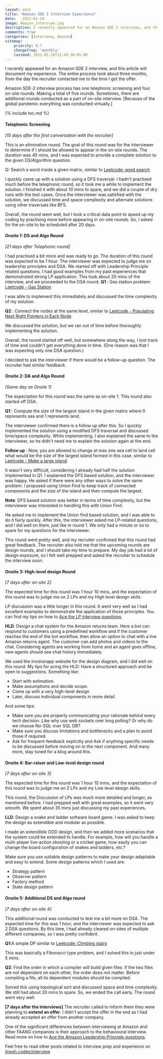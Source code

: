 ```yaml
---
layout: post
title: "Amazon SDE 2 Interview Experience"
date:   2022-01-19
image: Amazon_interview.jpg
description: I recently appeared for an Amazon SDE 2 interview, and this article will document my experience.
comments: true
categories: [Interview, Amazon]
sitemap:
    priority: 0.7
    changefreq: 'monthly'
    lastmod: 2022-01-28T12:49:30-05:00
---
```


I recently appeared for an Amazon SDE 2 interview, and this article will document my experience. The entire process took about three months, from the day the recruiter contacted me to the time I got the offer. 

Amazon SDE-2 interview process has one telephonic screening and four on-site rounds. Making a total of five rounds. Sometimes, there are additional rounds conducted as a part of on-site interview. [Because of the global pandemic everything was conducted virtually.]

{% include toc.md %}

#### Telephonic Screening
*[15 days after the first conversation with the recruiter]*

This is an elimination round. The goal of this round was for the interviewer to determine if I should be allowed to appear in the on-site rounds. The duration was 45 mins, and I was expected to provide a complete solution to the given DS/Algorithm question. 

Q: Search a word inside a given matrix, similar to [Leetcode: word search](https://leetcode.com/problems/word-search/)

I quickly came up with a solution using a DFS traversal. I hadn't practised much before the telephonic round, so it took me a while to implement the solution. I finished it with about 10 mins to spare, and we did a couple of dry runs with the test cases. Once the interviewer was satisfied with the solution, we discussed time and space complexity and alternate solutions using other traversals like BFS.

Overall, the round went well, but I took a critical data point to speed up my coding by practising more before appearing in on-site rounds. So, I asked for the on-site to be scheduled after 20 days. 

#### Onsite 1: DS and Algo Round
*[21 days after Telephonic round]*

I had practised a bit more and was ready to go. The duration of this round was expected to be 1 hour. The interviewer was expected to judge me on leadership principles and DSA. We started off with Leadership Principle related questions. I had good examples from my past experiences that demonstrated strong LP application. This took about 20 mins of the interview, and we proceeded to the DSA round. 
**Q1** : Gas station problem:  [Leetcode - Gas Station](https://leetcode.com/problems/gas-station/)

I was able to implement this immediately and discussed the time complexity of my solution. 

**Q2** : Connect the nodes at the same level, similar to [Leetcode - Populating Next Right Pointers in Each Node](https://leetcode.com/problems/populating-next-right-pointers-in-each-node/)

We discussed the solution, but we ran out of time before thoroughly implementing the solution. 

Overall, the round started off well, but somewhere along the way, I lost track of time and couldn't get everything done in time. (One reason was that I was expecting only one DSA question.)

I decided to ask the interviewer if there would be a follow-up question. The recruiter had similar feedback.  

#### Onsite 2: DA and Algo Round
*[Same day as Onsite 1]*

The expectation for this round was the same as on-site 1. This round also started off DSA.

**Q1** : Compute the size of the largest island in the given matrix where 0 represents sea and 1 represents land. 

The interviewer confirmed there is a follow up after this. So I quickly implemented the solution using a modified DFS traversal and discussed time/space complexity. While implementing, I also explained the same to the interviewer, so he didn't need me to explain the solution again at the end.

**Follow up** : Now, you are allowed to change at max one sea cell to land cell what would be the size of the largest island formed in this case. similar to [Leetcode - Make a large island](https://leetcode.com/problems/making-a-large-island/)

It wasn't very difficult, considering I already had half the solution implemented in Q1. I explained the DFS based solution, and the interviewer was happy. He asked if there were any other ways to solve the same problem. I proposed using Union Find to keep track of connected components and the size of the island and then compute the largest. 

**Note**: DFS based solution was better in terms of time complexity, but the interviewer was interested in handling this with Union Find. 

He asked me to implement the Union find based solution, and I was able to do it fairly quickly. 
After this, the interviewer asked me LP-related questions, and I did well on them, just like in round 1. 
We only had a minute or so to spare for my questions for the interviewer. 

This round went pretty well, and my recruiter confirmed that this round had great feedback. The recruiter also told me that the upcoming rounds are design rounds, and I should take my time to prepare. My day job had a lot of design exposure, so I felt well prepped and asked the recruiter to schedule the interview soon. 

#### Onsite 3: High-level design Round
*[7 days after on-site 2]*

The expected time for this round was 1 hour 10 mins, and the expectation of this round was to judge me on 2 LPs and my High level design skills. 

LP discussion was a little longer in this round. It went very well as I had excellent examples to demonstrate the application of those principles. You can find my tips on how to [Ace the LP interview questions](https://jinesh.codes/blog/ace-amazon-lp-questions/).


**HLD**: Design a chat system for the Amazon returns team. Here a bot can respond to customers using a predefined workflow and if the customer reaches the end of the bot workflow, then allow an option to chat with a live Amazon returns agent. The customer can add photos and videos to the chat. Considering agents are working from home and an agent goes offline, new agents should see chat history immediately. 

We used the invisionapp website for the design diagram, and I did well on this round. My tips for acing the HLD:
Have a structured approach and be open to suggestions. Something like:
* Start with estimation.
* Make assumptions and decide scope.
* Come up with a very high-level design 
* Later, discuss individual components in more detail.

And some tips:
* Make sure you are properly communicating your rationale behind every tech decision. Like why use web sockets over long polling? Or why do we choose No-SQL over SQL DB?
* Make sure you discuss limitations and bottlenecks and a plan to avoid those if required. 
* Ask for frequent feedback explicitly and Ask if anything specific needs to be discussed before moving on to the next component. And many more, stay tuned for a blog around this.


#### Onsite 4: Bar-raiser and Low-level design round
*[7 days after on-site 3]*

The expected time for this round was 1 hour 10 mins, and the expectation of this round was to judge me on 2 LPs and my Low level design skills. 

This round, the Discussion of LPs was much more detailed and longer, as mentioned before. I had prepped well with great examples, so it went very smooth. We spent about 35 mins just discussing my past experiences.

**LLD**: Design a snake and ladder software board game. I was asked to keep the design as extendible and modular as possible. 

I made an extendible OOD design, and then we added more scenarios that the system could be extended to handle. For example, how will you handle a multi-player live-action shooting or a cricket game, how easily you can change the board configuration of snakes and ladders, etc.?

Make sure you use suitable design patterns to make your design adaptable and easy to extend. Some design patterns which I used are:
* Strategy pattern
* Observer pattern
* Factory method
* State design pattern

#### Onsite 5: Additional DS and Algo round
*[7 days after on-site 4]*

This additional round was conducted to test me a bit more on DSA. The expected time for this was 1 hour, and the interviewer was expected to ask 2 DSA questions. By this time, I had already cleared on-sites of multiple different companies, so I was pretty confident.

**Q1**:A simple DP similar to [Leetcode: Climbing stairs](https://leetcode.com/problems/climbing-stairs/)

This was basically a Fibonacci type problem, and I solved this in just under 5 mins. 

**Q2**: Find the order in which a compiler will build given files. If the two files are not dependent on each other, the order does not matter. Before compiling a file, all its dependent modules should be compiled.

Solved this using topological sort and discussed space and time complexity. 
We still had about 20 mins to spare. So, we ended the call early. The round went very well.

**[7 days after the interviews]** The recruiter called to inform them they were planning to **extend an offer**. I didn't accept the offer in the end as I had already accepted an offer from another company. 

One of the significant differences between interviewing at Amazon and other FAANG companies is their approach to the behavioural interview. Read more on how to [Ace the Amazon Leadership Principle questions](https://jinesh.codes/blog/ace-amazon-lp-questions/). 

Feel free to read other posts related to interview prep and experience on [jinesh.codes/interview](https://jinesh.codes/interview)

